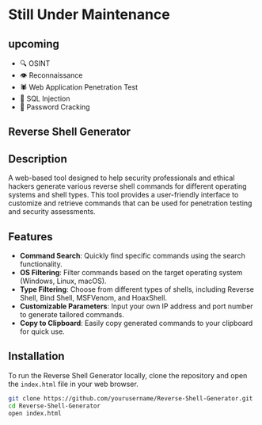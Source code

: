 # Still Under Maintenance

## upcoming
- 🔍 OSINT
- 👁 Reconnaissance
- 🕷 Web Application Penetration Test
- 💉 SQL Injection
- 🔑 Password Cracking

## Reverse Shell Generator

## Description
A web-based tool designed to help security professionals and ethical hackers generate various reverse shell commands for different operating systems and shell types. This tool provides a user-friendly interface to customize and retrieve commands that can be used for penetration testing and security assessments.

## Features
- **Command Search**: Quickly find specific commands using the search functionality.
- **OS Filtering**: Filter commands based on the target operating system (Windows, Linux, macOS).
- **Type Filtering**: Choose from different types of shells, including Reverse Shell, Bind Shell, MSFVenom, and HoaxShell.
- **Customizable Parameters**: Input your own IP address and port number to generate tailored commands.
- **Copy to Clipboard**: Easily copy generated commands to your clipboard for quick use.

## Installation
To run the Reverse Shell Generator locally, clone the repository and open the `index.html` file in your web browser.

```bash
git clone https://github.com/yourusername/Reverse-Shell-Generator.git
cd Reverse-Shell-Generator
open index.html
